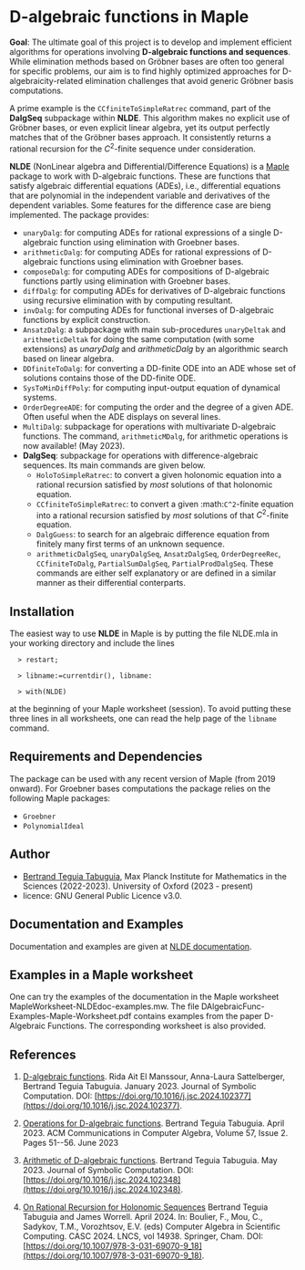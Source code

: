 # D-algebraic functions in Maple

**Goal**: The ultimate goal of this project is to develop and implement efficient algorithms for operations involving **D-algebraic functions and sequences**. While elimination methods based on Gröbner bases are often too general for specific problems, our aim is to find highly optimized approaches for D-algebraicity-related elimination challenges that avoid generic Gröbner basis computations.

A prime example is the ``CCfiniteToSimpleRatrec`` command, part of the **DalgSeq** subpackage within **NLDE**. This algorithm makes no explicit use of Gröbner bases, or even explicit linear algebra, yet its output perfectly matches that of the Gröbner bases approach. It consistently returns a rational recursion for the $C^2$-finite sequence under consideration.

**NLDE** (NonLinear algebra and Differential/Difference Equations) is a [Maple](https://www.maplesoft.com/) package to work with D-algebraic functions. These are functions that satisfy algebraic differential equations (ADEs), i.e., differential equations that are polynomial in the independent variable and derivatives of the dependent variables. Some features for the difference case are bieng implemented. The package provides:

- ``unaryDalg``: for computing ADEs for rational expressions of a single D-algebraic function using elimination with Groebner bases.
- ``arithmeticDalg``: for computing ADEs for rational expressions of D-algebraic functions using elimination with Groebner bases.
- ``composeDalg``: for computing ADEs for compositions of D-algebraic functions partly using elimination with Groebner bases.
- ``diffDalg``: for computing ADEs for derivatives of D-algebraic functions using recursive elimination with by computing resultant.
- ``invDalg``: for computing ADEs for functional inverses of D-algebraic functions by explicit construction.
- ``AnsatzDalg``: a subpackage with main sub-procedures ``unaryDeltak`` and ``arithmeticDeltak`` for doing the same computation (with some extensions) as _unaryDalg_ and _arithmeticDalg_ by an algorithmic search based on linear algebra.
- ``DDfiniteToDalg``: for converting a DD-finite ODE into an ADE whose set of solutions contains those of the DD-finite ODE.
- ``SysToMinDiffPoly``: for computing input-output equation of dynamical systems.
- ``OrderDegreeADE``: for computing the order and the degree of a given ADE. Often useful when the ADE displays on several lines.
- ``MultiDalg``: subpackage for operations with multivariate D-algebraic functions. The command, ``arithmeticMDalg``, for arithmetic operations is now available! (May 2023).
- **DalgSeq**: subpackage for operations with difference-algebraic sequences. Its main commands are given below.
  - ``HoloToSimpleRatrec``: to convert a given holonomic equation into a rational recursion satisfied by *most* solutions of that holonomic equation.
  - ``CCfiniteToSimpleRatrec``: to convert a given :math:``C^2``-finite equation into a rational recursion satisfied by *most* solutions of that $C^2$-finite equation.
  - ``DalgGuess``: to search for an algebraic difference equation from finitely many first terms of an unknown sequence.
  - ``arithmeticDalgSeq``, ``unaryDalgSeq``, ``AnsatzDalgSeq``, ``OrderDegreeRec``, ``CCfiniteToDalg``, ``PartialSumDalgSeq``, ``PartialProdDalgSeq``. These commands are either self explanatory or are defined in a similar manner as their differential conterparts.



## Installation

The easiest way to use **NLDE** in Maple is by putting the file NLDE.mla in your working directory and include the lines
```
  > restart;

  > libname:=currentdir(), libname:

  > with(NLDE) 
```
at the beginning of your Maple worksheet (session). To avoid putting these three lines in all worksheets, one can read the help page of the $\texttt{libname}$ command.

## Requirements and Dependencies

The package can be used with any recent version of Maple (from 2019 onward). 
For Groebner bases computations the package relies on the following Maple packages:
- $\texttt{Groebner}$
- $\texttt{PolynomialIdeal}$

## Author

- [Bertrand Teguia Tabuguia](https://bertrandteguia.com), Max Planck Institute for Mathematics in the Sciences (2022-2023). University of Oxford (2023 - present)
- licence: GNU General Public Licence v3.0.

## Documentation and Examples

Documentation and examples are given at [NLDE documentation](https://T3gu1a.github.io/NLDEdoc/).

## Examples in a Maple worksheet

One can try the examples of the documentation in the Maple worksheet MapleWorksheet-NLDEdoc-examples.mw. The file DAlgebraicFunc-Examples-Maple-Worksheet.pdf contains examples from the paper D-Algebraic Functions. The corresponding worksheet is also provided.

## References

1. [D-algebraic functions](https://arxiv.org/abs/2301.02512). Rida Ait El Manssour, Anna-Laura Sattelberger, Bertrand Teguia Tabuguia. January 2023. Journal of Symbolic Computation. DOI: [https://doi.org/10.1016/j.jsc.2024.102377](https://doi.org/10.1016/j.jsc.2024.102377).

2. [Operations for D-algebraic functions](https://arxiv.org/abs/2304.09675). Bertrand Teguia Tabuguia. April 2023. ACM Communications in Computer Algebra, Volume 57, Issue 2. Pages 51--56. June 2023

3. [Arithmetic of D-algebraic functions](https://arxiv.org/abs/2305.00702). Bertrand Teguia Tabuguia. May 2023. Journal of Symbolic Computation. DOI: [https://doi.org/10.1016/j.jsc.2024.102348](https://doi.org/10.1016/j.jsc.2024.102348).
4. [On Rational Recursion for Holonomic Sequences](https://arxiv.org/abs/2404.19136) Bertrand Teguia Tabuguia and James Worrell. April 2024. In: Boulier, F., Mou, C., Sadykov, T.M., Vorozhtsov, E.V. (eds) Computer Algebra in Scientific Computing. CASC 2024. LNCS, vol 14938. Springer, Cham. DOI: [https://doi.org/10.1007/978-3-031-69070-9_18](https://doi.org/10.1007/978-3-031-69070-9_18).


